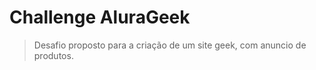 <h1>Challenge AluraGeek</h1>

> Desafio proposto para a criação de um site geek, com anuncio de produtos.
